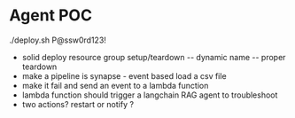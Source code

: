# Agent POC

./deploy.sh P@ssw0rd123!

- solid deploy resource group setup/teardown
-- dynamic name
-- proper teardown
- make a pipeline is synapse - event based load a csv file
- make it fail and send an event to a lambda function
- lambda function should trigger a langchain RAG agent to troubleshoot
- two actions? restart or notify ?

